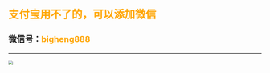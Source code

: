 ## <font color=orange>支付宝用不了的，可以添加微信</font>

### 微信号：<font color=orange>bigheng888</font>

---

<img src="/img/vx.jpg" style="zoom:55%">
